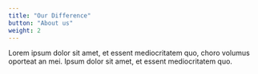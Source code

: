 ```yaml
---
title: "Our Difference"
button: "About us"
weight: 2
---
```


Lorem ipsum dolor sit amet, et essent mediocritatem quo, choro volumus oporteat
an mei. Ipsum dolor sit amet, et essent mediocritatem quo.

